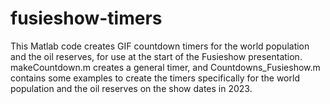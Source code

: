 # fusieshow-timers

This Matlab code creates GIF countdown timers for the world population and the oil reserves, for use at the start of the Fusieshow presentation.
makeCountdown.m creates a general timer, and Countdowns_Fusieshow.m contains some examples to create the timers specifically for the world population and the oil reserves on the show dates in 2023.
